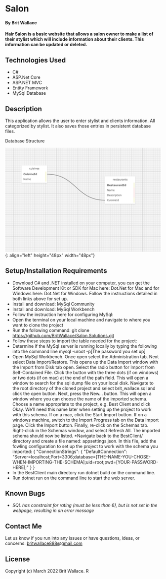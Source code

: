 # Salon

#### By **Brit Wallace**

#### Hair Salon is a basic website that allows a salon owner to make a list of their stylist which will include information about their clients. This information can be updated or deleted.

## Technologies Used

- C#
- ASP.Net Core
- ASP.NET MVC
- Entity Framework
- MySql Database

## Description

This application allows the user to enter stylist and clients information. All categorized by stylist. It also saves those entries in persistent database files.

Database Structure

![Database Structure Image](/Salons/wwwroot/images/DatabaseImage.jpg){: align="left" height="48px" width="48px"}

## Setup/Installation Requirements

- Download C# and .NET installed on your computer, you can get the Software Development Kit or SDK for Mac here: Dot.Net for Mac and for Windows here: Dot.Net for Windows. Follow the instructions detailed in both links above for set up.
- Install and download: MySql Community
- Install and download: MySql Workbench
- Follow the instruction here for configuring MySql:
- Open the terminal on your local machine and navigate to where you want to clone the project
- Run the following command: git clone https://github.com/BritWallace/Salon.Solutions.git
- Follow these steps to import the table needed for the project:
- Determine if the MySql server is running locally by typing the following into the command line mysql -uroot -p[The password you set up]
- Open MySql Workbench. Once open select the Administration tab. Next select Data Import/Restore. This opens up the Data Import window with the Import from Disk tab open. Select the radio button for Import from Self-Contained File. Click the button with the three dots (if on windows) or two dots (if on mac) at the end of the path field. This will open a window to search for the sql dump file on your local disk. Navigate to the root directory of the cloned project and select brit_wallace.sql and click the open button. Next, press the New... button. This will open a window where you can choose the name of the imported schema. Choose a name appropriate to the project, e.g. Best Client and click Okay. We'll need this name later when setting up the project to work with this schema. If on a mac, click the Start Import button. If on a windows machine, switch to the Import Progress tab on the Data Import page. Click the Import button. Finally, re-click on the Schemas tab. Right-click in the Schemas window, and select Refresh All. The imported schema should now be listed.
  \*Navigate back to the BestClient/ directory and create a file named: appsettings.json. In this file, add the fowling configuration to set up the project to work with the schema you imported:
  {
  "ConnectionStrings": {
  "DefaultConnection": "Server=localhost;Port=3306;database=[THE-NAME-YOU-CHOSE-WHEN-IMPORTING-THE-SCHEMA];uid=root;pwd=[YOUR-PASSWORD-HERE];"
  }
  }
- In the BestClient main directory run dotnet build on the command line.
- Run dotnet run on the command line to start the web server.

## Known Bugs

- _SQL has constraint for rating (must be less than 6), but is not set in the webpage, resulting in an error message_

## Contact Me

Let us know if you run into any issues or have questions, ideas, or concerns:
britwallace888@gmail.com

## License

Copyright (c) March 2022 Brit Wallace.
R
